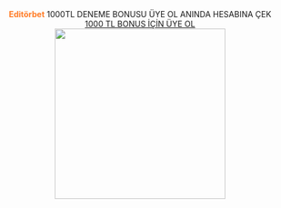 <center><div class="fixed-banner"
    onclick="if(event.target.tagName !== 'A') window.open('https://edtbt.ink/2NY9r5', '_blank');"
    style="cursor: pointer;">
    <strong style="color: #ff7b25;">Editörbet</strong> 1000TL DENEME BONUSU ÜYE OL ANINDA HESABINA ÇEK
    <a href="https://edtbt.ink/2NY9r5" target="_blank" rel="noopener noreferrer" class="fixed-banner-btn">
<br>        <span style="white-space: nowrap;">1000 TL BONUS İÇİN ÜYE OL</span>
    </a>
</div>


<img src="https://resmim.net/cdn/2025/06/10/ToXltH.jpg" alt="" width="300" height="300">

</center>
